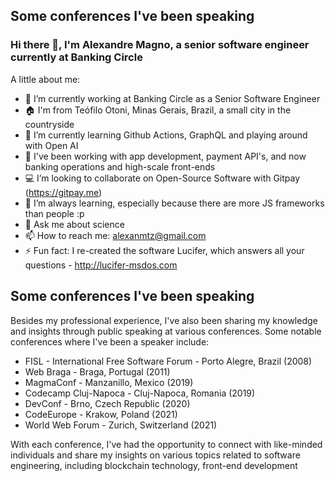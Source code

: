 ## Some conferences I've been speaking

### Hi there 👋, I'm Alexandre Magno, a senior software engineer currently at Banking Circle

A little about me:

- 🔭 I’m currently working at Banking Circle as a Senior Software Engineer
- 🏠 I'm from Teófilo Otoni, Minas Gerais, Brazil, a small city in the countryside
- 🌱 I’m currently learning Github Actions, GraphQL and playing around with Open AI
- 👯 I've been working with app development, payment API's, and now banking operations and high-scale front-ends
- 💻 I’m looking to collaborate on Open-Source Software with Gitpay (https://gitpay.me)
- 📖 I’m always learning, especially because there are more JS frameworks than people :p
- 💬 Ask me about science
- 📫 How to reach me: alexanmtz@gmail.com
- ⚡ Fun fact: I re-created the software Lucifer, which answers all your questions - http://lucifer-msdos.com

## Some conferences I've been speaking

Besides my professional experience, I've also been sharing my knowledge and insights through public speaking at various conferences. Some notable conferences where I've been a speaker include:

- FISL - International Free Software Forum - Porto Alegre, Brazil (2008)
- Web Braga - Braga, Portugal (2011)
- MagmaConf - Manzanillo, Mexico (2019)
- Codecamp Cluj-Napoca - Cluj-Napoca, Romania (2019)
- DevConf - Brno, Czech Republic (2020)
- CodeEurope - Krakow, Poland (2021)
- World Web Forum - Zurich, Switzerland (2021)

With each conference, I've had the opportunity to connect with like-minded individuals and share my insights on various topics related to software engineering, including blockchain technology, front-end development
